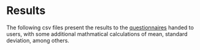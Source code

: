 # Results

The following csv files present the results to the [questionnaires](https://github.com/nap-it/SafeARCross/tree/main/Questionnaires) handed to users, with some additional mathmatical calculations of mean, standard deviation, among others. 
